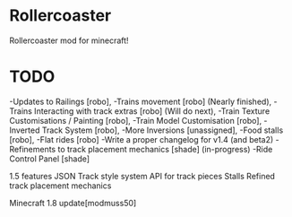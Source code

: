 Rollercoaster
=============

Rollercoaster mod for minecraft!

TODO
=============
-Updates to Railings [robo],
-Trains movement [robo] (Nearly finished),
-Trains Interacting with track extras [robo] (Will do next),
-Train Texture Customisations / Painting [robo],
-Train Model Customisation [robo],
-Inverted Track System [robo],
-More Inversions [unassigned],
-Food stalls [robo],
-Flat rides [robo]
-Write a proper changelog for v1.4 (and beta2)
-Refinements to track placement mechanics [shade] (in-progress)
-Ride Control Panel [shade]

1.5 features
JSON Track style system
API for track pieces
Stalls
Refined track placement mechanics

Minecraft 1.8 update[modmuss50]

